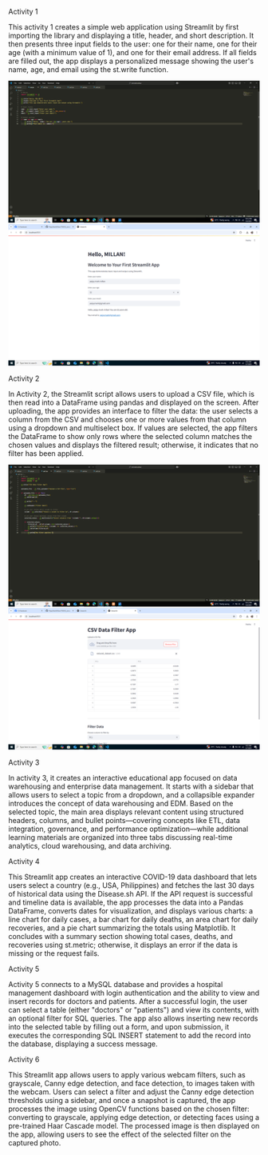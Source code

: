 Activity 1

This activity 1 creates a simple web application using Streamlit by first importing the library and displaying a title, header, and short description. It then presents three input fields to the user: one for their name, one for their age (with a minimum value of 1), and one for their email address. If all fields are filled out, the app displays a personalized message showing the user's name, age, and email using the st.write function.

![image alt](https://github.com/PejayMarkMillan/ITBAN2_streamlit_Activity_Millan/blob/8ca44d14296f5ab3ad7f667c688a4a950a73e296/Screenshot%20(252).png)
![image alt](https://github.com/PejayMarkMillan/ITBAN2_streamlit_Activity_Millan/blob/2cfb55889c7427a83d0ea5c9175a62755237b2c6/act1.png)

Activity 2

In Activity 2, the Streamlit script allows users to upload a CSV file, which is then read into a DataFrame using pandas and displayed on the screen. After uploading, the app provides an interface to filter the data: the user selects a column from the CSV and chooses one or more values from that column using a dropdown and multiselect box. If values are selected, the app filters the DataFrame to show only rows where the selected column matches the chosen values and displays the filtered result; otherwise, it indicates that no filter has been applied.

![image aLT](https://github.com/PejayMarkMillan/ITBAN2_streamlit_Activity_Millan/blob/b05b9fdcd06341cb60cb0d168502ae7b7820385f/Screenshot%20(253).png)
![image alt](https://github.com/PejayMarkMillan/ITBAN2_streamlit_Activity_Millan/blob/e426cef2261e24ac12b9978c8453a10cb43f91aa/act2.png)

Activity 3

In activity 3, it creates an interactive educational app focused on data warehousing and enterprise data management. It starts with a sidebar that allows users to select a topic from a dropdown, and a collapsible expander introduces the concept of data warehousing and EDM. Based on the selected topic, the main area displays relevant content using structured headers, columns, and bullet points—covering concepts like ETL, data integration, governance, and performance optimization—while additional learning materials are organized into three tabs discussing real-time analytics, cloud warehousing, and data archiving.



Activity 4

This Streamlit app creates an interactive COVID-19 data dashboard that lets users select a country (e.g., USA, Philippines) and fetches the last 30 days of historical data using the Disease.sh API. If the API request is successful and timeline data is available, the app processes the data into a Pandas DataFrame, converts dates for visualization, and displays various charts: a line chart for daily cases, a bar chart for daily deaths, an area chart for daily recoveries, and a pie chart summarizing the totals using Matplotlib. It concludes with a summary section showing total cases, deaths, and recoveries using st.metric; otherwise, it displays an error if the data is missing or the request fails.



Activity 5

Activity 5 connects to a MySQL database and provides a hospital management dashboard with login authentication and the ability to view and insert records for doctors and patients. After a successful login, the user can select a table (either "doctors" or "patients") and view its contents, with an optional filter for SQL queries. The app also allows inserting new records into the selected table by filling out a form, and upon submission, it executes the corresponding SQL INSERT statement to add the record into the database, displaying a success message.



Activity 6

This Streamlit app allows users to apply various webcam filters, such as grayscale, Canny edge detection, and face detection, to images taken with the webcam. Users can select a filter and adjust the Canny edge detection thresholds using a sidebar, and once a snapshot is captured, the app processes the image using OpenCV functions based on the chosen filter: converting to grayscale, applying edge detection, or detecting faces using a pre-trained Haar Cascade model. The processed image is then displayed on the app, allowing users to see the effect of the selected filter on the captured photo.

